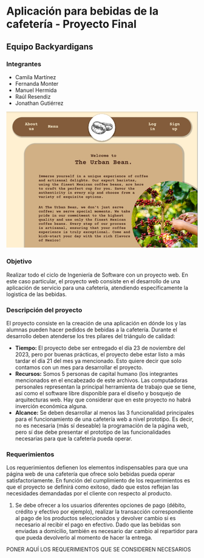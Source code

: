 # Aplicación para bebidas de la cafetería - Proyecto Final 
## Equipo Backyardigans 
### Integrantes
- Camila Martínez 
- Fernanda Monter
- Manuel Hermida
- Raúl Resendiz
- Jonathan Gutiérrez 

![Pantalla principal de la cafetería](cafeteriaImagenPrincipal.jpg)
  
### Objetivo
Realizar todo el ciclo de Ingeniería de Software con un proyecto web. En este caso particular, el proyecto web consiste en el desarrollo de una aplicación de servicio para una cafetería, atendiendo especificamente la logistica de las bebidas.
### Descripción del proyecto
El proyecto consiste en la creación de una aplicación en dónde los y las alumnas pueden hacer pedidos de bebidas a la cafetería. Durante el desarrollo deben atenderse los tres pilares del triángulo de calidad:

- **Tiempo:** El proyecto debe ser entregado el día 23 de noviembre del 2023, pero por buenas prácticas, el proyecto debe estar listo a más tardar el día 21 del mes ya mencionado. Esto quiere decir que solo contamos con un mes para desarrollar el proyecto.
- **Recursos:** Somos 5 personas de capital humano (los integrantes mencionados en el encabezado de este archivos. Las computadoras personales representan la principal herramienta de trabajo que se tiene, así como el software libre disponible para el diseño y bosquejo de arquitecturas web. Hay que considerar que en este proyecto no habrá inverción económica alguna.
- **Alcance:** Se deben desarrollar al menos las 3 funcionalidad principales para el funcionamiento de una cafetería web a nivel prototipo. Es decir, no es necesaria (más sí deseable) la programación de la página web, pero sí dse debe presentar el prototipo de las funcionalidades necesarias para que la cafetería pueda operar.

### Requerimientos

Los requerimientos defienen los elementos indispensables para que una página web de una cafetería que ofrece solo bebidas pueda operar satisfactoriamente. En función del cumplimiento de los requerimientos es que el proyecto se definirá como exitoso, dado que estos reflejan las necesidades demandadas por el cliente con respecto al producto. 

1. Se debe ofrecer a los usuarios diferentes opciones de pago (débito, crédito y efectivo por ejemplo), realizar la transacción correspondiente al pago de los productos seleccionados y devolver cambio si es necesario al recibir el pago en efectivo. Dado que las bebidas son enviadas a domicilio, también es necesario dar cambio al repartidor para que pueda devolverlo al momento de hacer la entrega.

PONER AQUÍ LOS REQUERIMIENTOS QUE SE CONSIDEREN NECESARIOS


